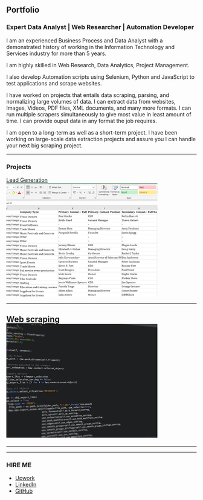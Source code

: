 ## Portfolio

### Expert Data Analyst | Web Researcher | Automation Developer

I am an experienced Business Process and Data Analyst with a demonstrated history of working in the Information Technology and Services industry for more than 5 years.

I am highly skilled in Web Research, Data Analytics, Project Management. 

I also develop Automation scripts using Selenium, Python and JavaScript to test applications and scrape websites.

I have worked on projects that entails data scraping, parsing, and normalizing large volumes of data. I can extract data from websites, Images, Videos, PDF files, XML documents, and many more formats. I can run multiple scrapers simultaneously to give most value in least amount of time. I can provide ouput data in any format the job requires.

I am open to a long-term as well as a short-term project. I have been working on large-scale data extraction projects and assure you I can handle your next big scraping project.


---

### Projects 

[Lead Generation](/leadgen)
<a href="/leadgen">
<img src="images/thumbnail1.jpg?raw=true"/>
</a>

---
[Web scraping](/scraping)
<a href="/scraping">
<img src="images/thumbnail2.jpg?raw=true"/>
</a>
---

---

---

### HIRE ME

 - [Upwork](https://www.upwork.com/o/profiles/users/~01839791ddb1ede3fa/)
 - [LinkedIn](https://www.linkedin.com/in/kowshika-n/)
 - [GitHub](https://github.com/kowshika-n/)
